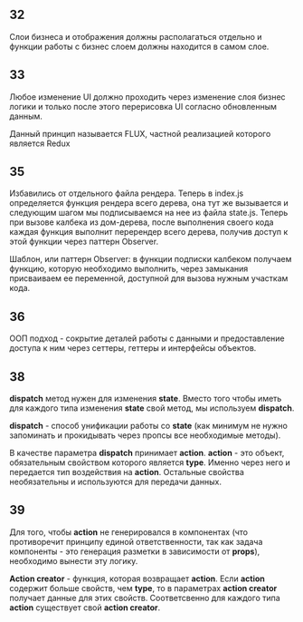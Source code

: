 ## 32
Слои бизнеса и отображения должны располагаться отдельно и функции работы с бизнес слоем должны находится в самом слое.

## 33
Любое изменение UI должно проходить через изменение слоя бизнес логики и только после этого перерисовка UI согласно обновленным данным.

Данный принцип называется FLUX, частной реализацией которого является Redux

## 35
Избавились от отдельного файла рендера. Теперь в index.js определяется функция рендера всего дерева, она тут же вызывается и следующим шагом мы подписываемся на нее из файла state.js. Теперь при вызове калбека из дом-дерева, после выполнения своего кода каждая функция выполнит перерендер всего дерева, получив доступ к этой функции через паттерн Observer.

Шаблон, или паттерн Observer: в функции подписки калбеком получаем функцию, которую необходимо выполнить, через замыкания присваиваем ее переменной, доступной для вызова нужным участкам кода.

## 36
ООП подход - сокрытие деталей работы с данными и предоставление доступа к ним через сеттеры, геттеры и интерфейсы объектов.

## 38
__dispatch__ метод нужен для изменения __state__. Вместо того чтобы иметь для каждого типа изменения __state__ свой метод, мы используем __dispatch__.

__dispatch__ - способ унификации работы со __state__ (как минимум не нужно запоминать и прокидывать через пропсы все необходимые методы).

В качестве параметра __dispatch__ принимает __action__. __action__ - это объект, обязательным свойством которого является __type__. Именно через него и передается тип воздействия на __action__. Остальные свойства необязательны и используются для передачи данных.

## 39
Для того, чтобы __action__ не генерировался в компонентах (что противоречит принципу единой ответственности, так как задача компоненты - это генерация разметки в зависимости от __props__), необходимо вынести эту логику.

__Action creator__ - функция, которая возвращает __action__. Если __action__ содержит больше свойств, чем __type__, то в параметрах __action creator__ получает данные для этих свойств. Соответсвенно для каждого типа __action__ существует свой __action creator__.